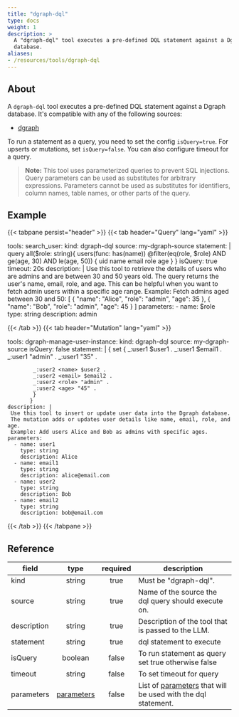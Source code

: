 ```yaml
---
title: "dgraph-dql"
type: docs
weight: 1
description: >
  A "dgraph-dql" tool executes a pre-defined DQL statement against a Dgraph
  database.
aliases:
- /resources/tools/dgraph-dql
---
```


## About

A `dgraph-dql` tool executes a pre-defined DQL statement against a Dgraph
database. It's compatible with any of the following sources:

- [dgraph](../../sources/dgraph.md)

To run a statement as a query, you need to set the config `isQuery=true`. For
upserts or mutations, set `isQuery=false`. You can also configure timeout for a
query.

> **Note:** This tool uses parameterized queries to prevent SQL injections.
> Query parameters can be used as substitutes for arbitrary expressions.
> Parameters cannot be used as substitutes for identifiers, column names, table
> names, or other parts of the query.

## Example

{{< tabpane persist="header" >}}
{{< tab header="Query" lang="yaml" >}}

tools:
  search_user:
    kind: dgraph-dql
    source: my-dgraph-source
    statement: |
      query all($role: string){
        users(func: has(name)) @filter(eq(role, $role) AND ge(age, 30) AND le(age, 50)) {
          uid
          name
          email
          role
          age
        }
      }
    isQuery: true
    timeout: 20s
    description: |
     Use this tool to retrieve the details of users who are admins and are between 30 and 50 years old.
     The query returns the user's name, email, role, and age.
     This can be helpful when you want to fetch admin users within a specific age range.
     Example: Fetch admins aged between 30 and 50:
      [
        {
          "name": "Alice",
          "role": "admin",
          "age": 35
        },
        {
          "name": "Bob",
          "role": "admin",
          "age": 45
        }
      ]
    parameters:
      - name: $role
        type: string
        description: admin

{{< /tab >}}
{{< tab header="Mutation" lang="yaml" >}}

tools:
  dgraph-manage-user-instance:
    kind: dgraph-dql
    source: my-dgraph-source
    isQuery: false
    statement: |
           {
            set {
            _:user1 <name> $user1 .
            _:user1 <email> $email1 .
            _:user1 <role> "admin" .
            _:user1 <age> "35" .

            _:user2 <name> $user2 .
            _:user2 <email> $email2 .
            _:user2 <role> "admin" .
            _:user2 <age> "45" .
            }
           }
    description: |
     Use this tool to insert or update user data into the Dgraph database.
     The mutation adds or updates user details like name, email, role, and age.
     Example: Add users Alice and Bob as admins with specific ages.
    parameters:
      - name: user1
        type: string
        description: Alice
      - name: email1
        type: string
        description: alice@email.com
      - name: user2
        type: string
        description: Bob
      - name: email2
        type: string
        description: bob@email.com

{{< /tab >}}
{{< /tabpane >}}

## Reference

| **field**   |                  **type**                  | **required** | **description**                                                                              |
|-------------|:------------------------------------------:|:------------:|----------------------------------------------------------------------------------------------|
| kind        |                   string                   |     true     | Must be "dgraph-dql".                                                                        |
| source      |                   string                   |     true     | Name of the source the dql query should execute on.                                          |
| description |                   string                   |     true     | Description of the tool that is passed to the LLM.                                           |
| statement   |                   string                   |     true     | dql statement to execute                                                                     |
| isQuery     |                  boolean                   |    false     | To run statement as query set true otherwise false                                           |
| timeout     |                   string                   |    false     | To set timeout for query                                                                     |
| parameters  | [parameters](../_index.md#specifying-parameters) |    false     | List of [parameters](../_index.md#specifying-parameters) that will be used with the dql statement. |
